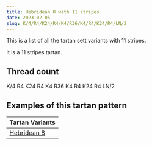 ```yaml
---
title: Hebridean 8 with 11 stripes
date: 2023-02-05
slug: K/4/R4/K24/R4/K4/R36/K4/R4/K24/R4/LN/2
---
```

This is a list of all the tartan sett variants with 11 stripes.

It is a 11 stripes tartan.


## Thread count
K/4 R4 K24 R4 K4 R36 K4 R4 K24 R4 LN/2

## Examples of this tartan pattern

| Tartan Variants |
|---------------|
| [Hebridean 8](/variants/k/4/r4/k24/r4/k4/r36/k4/r4/k24/r4/ln/2-k000000-lne0e0e0-rc00000)||
